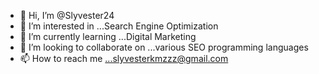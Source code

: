 - 👋 Hi, I’m @Slyvester24
- 👀 I’m interested in ...Search Engine Optimization 
- 🌱 I’m currently learning ...Digital Marketing 
- 💞️ I’m looking to collaborate on ...various SEO programming languages
- 📫 How to reach me ...slyvesterkmzzz@gmail.com

<!---
Slyvester24/Slyvester24 is a ✨ special ✨ repository because its `README.md` (this file) appears on your GitHub profile.
You can click the Preview link to take a look at your changes.
--->
